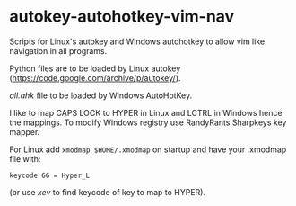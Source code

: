 # autokey-autohotkey-vim-nav
Scripts for Linux's autokey and Windows autohotkey to allow vim like navigation in all programs.

Python files are to be loaded by Linux autokey (https://code.google.com/archive/p/autokey/).

*all.ahk* file to be loaded by Windows AutoHotKey.

I like to map CAPS LOCK to HYPER in Linux and LCTRL in Windows hence the mappings.  To modify Windows registry use RandyRants Sharpkeys key mapper.

For Linux add `xmodmap $HOME/.xmodmap` on startup and have your .xmodmap file with:

```
keycode 66 = Hyper_L
```

(or use *xev* to find keycode of key to map to HYPER).
